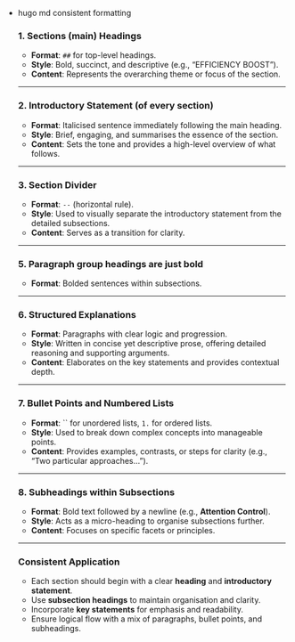 

- hugo md consistent formatting
    
    ### 1. Sections (main) **Headings**
    
    - **Format**: `##` for top-level headings.
    - **Style**: Bold, succinct, and descriptive (e.g., “EFFICIENCY BOOST”).
    - **Content**: Represents the overarching theme or focus of the section.
    
    ---
    
    ### 2. **Introductory Statement (of every section)**
    
    - **Format**: Italicised sentence immediately following the main heading.
    - **Style**: Brief, engaging, and summarises the essence of the section.
    - **Content**: Sets the tone and provides a high-level overview of what follows.
    
    ---
    
    ### 3. **Section Divider**
    
    - **Format**: `--` (horizontal rule).
    - **Style**: Used to visually separate the introductory statement from the detailed subsections.
    - **Content**: Serves as a transition for clarity.
    
    ---
    
    ### 5. **Paragraph group headings are just bold**
    
    - **Format**: Bolded sentences within subsections.

    
    ---
    
    ### 6. **Structured Explanations**
    
    - **Format**: Paragraphs with clear logic and progression.
    - **Style**: Written in concise yet descriptive prose, offering detailed reasoning and supporting arguments.
    - **Content**: Elaborates on the key statements and provides contextual depth.
    
    ---
    
    ### 7. **Bullet Points and Numbered Lists**
    
    - **Format**: `` for unordered lists, `1.` for ordered lists.
    - **Style**: Used to break down complex concepts into manageable points.
    - **Content**: Provides examples, contrasts, or steps for clarity (e.g., “Two particular approaches…”).
    
    ---
    
    ### 8. **Subheadings within Subsections**
    
    - **Format**: Bold text followed by a newline (e.g., **Attention Control**).
    - **Style**: Acts as a micro-heading to organise subsections further.
    - **Content**: Focuses on specific facets or principles.
    
    ---
    
    
    ### Consistent Application
    
    - Each section should begin with a clear **heading** and **introductory statement**.
    - Use **subsection headings** to maintain organisation and clarity.
    - Incorporate **key statements** for emphasis and readability.
    - Ensure logical flow with a mix of paragraphs, bullet points, and subheadings.
    